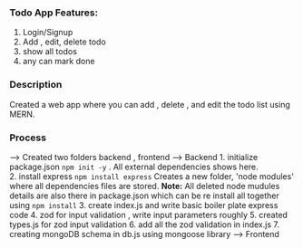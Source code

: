 
### Todo App Features:
1. Login/Signup
2. Add , edit, delete todo
3. show all todos
4. any can mark done


### Description
Created a web app where you can add , delete , and edit the todo list using MERN.

### Process
--> Created two folders backend , frontend 
--> Backend 
    1. initialize package.json `npm init -y` . All external dependencies shows here.  
    2. install express `npm install express` Creates a new folder, 'node modules' where all dependencies files are stored.
    __Note:__ All deleted node mudules details are also there in package.json which can be re install all together using `npm install`
    3. create index.js and write basic boiler plate express code
    4. zod for input validation , write input parameters roughly
    5. created types.js for zod input validation
    6. add all the zod validation in index.js
    7. creating mongoDB schema in db.js using mongoose library
--> Frontend 